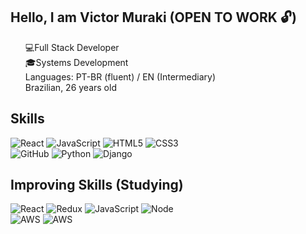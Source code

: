 ## Hello, I am Victor Muraki (OPEN TO WORK 🔓)

<ul style="list-style: none;">
<li>💻Full Stack Developer</li> 
<li>🎓Systems Development</li>
<li> Languages: PT-BR (fluent) / EN (Intermediary)</li> 
<li> Brazilian, 26 years old </li>
</ul>

## Skills
![React](https://img.shields.io/badge/React-20232A?style=for-the-badge&logo=react&logoColor=61DAFB) ![JavaScript](https://img.shields.io/badge/JavaScript-F7DF1E?style=for-the-badge&logo=javascript&logoColor=black) ![HTML5](https://img.shields.io/badge/HTML5-E34F26?style=for-the-badge&logo=html5&logoColor=white) ![CSS3](https://img.shields.io/badge/CSS3-1572B6?style=for-the-badge&logo=css3&logoColor=white) <br/>
![GitHub](https://img.shields.io/badge/GitHub-100000?style=for-the-badge&logo=github&logoColor=white) ![Python](https://img.shields.io/badge/Python-14354C?style=for-the-badge&logo=python&logoColor=white) ![Django](https://img.shields.io/badge/Django-092E20?style=for-the-badge&logo=django&logoColor=white)

## Improving Skills (Studying)
![React](https://img.shields.io/badge/React-20232A?style=for-the-badge&logo=react&logoColor=61DAFB) ![Redux](https://img.shields.io/badge/Redux-593D88?style=for-the-badge&logo=redux&logoColor=white) ![JavaScript](https://img.shields.io/badge/JavaScript-F7DF1E?style=for-the-badge&logo=javascript&logoColor=black) ![Node](https://img.shields.io/badge/Node.js-43853D?style=for-the-badge&logo=node.js&logoColor=white)  <br/>
![AWS](https://img.shields.io/badge/Amazon_AWS-232F3E?style=for-the-badge&logo=amazon-aws&logoColor=white) ![AWS](https://img.shields.io/badge/PostgreSQL-316192?style=for-the-badge&logo=postgresql&logoColor=white)
